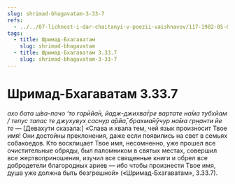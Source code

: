 ```yaml
---
slug: shrimad-bhagavatam-3-33-7
refs:
  - ../../07-lichnost-i-dar-chaitanyi-v-poezii-vaishnavov/117-1982-05-09-a6-poema-nayananandy-dasa-tot-kto-prinyal-gaurangu-ischerpal-vse-vidy-religioznyh-praktik-v-proshlyh-zhiznyah.md
tags:
  - title: Шримад-Бхагаватам
    slug: shrimad-bhagavatam
  - title: Шримад-Бхагаватам 3.33.7
    slug: shrimad-bhagavatam-3-33-7
---
```


# Шримад-Бхагаватам 3.33.7

*ахо бата ш́ва-пачо ‘то гарӣйа̄н, йадж-джихва̄гре вартате на̄ма тубхйам / тепус тапас те джухувух̣ саснур а̄рйа̄, брахма̄нӯчур на̄ма гр̣н̣анти йе те* — [Девахути сказала:] «Слава и хвала тем, чей язык произносит Твое имя! Они достойны преклонения, даже если появились на свет в семьях собакоедов. Кто восклицает Твое имя, несомненно, уже прошел все очистительные обряды, был паломником в святых местах, совершил все жертвоприношения, изучил все священные книги и обрел все добродетели благородных ариев — ибо чтобы произнести Tвое имя, душа уже должна быть безгрешной» («Шримад-Бхагаватам», 3.33.7).


